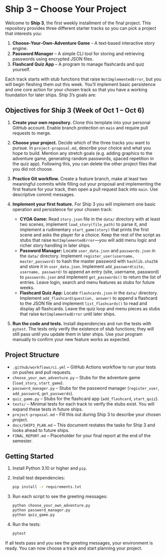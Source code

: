 # Ship 3 – Choose Your Project

Welcome to **Ship 3**, the first weekly installment of the final project.  This repository provides three different starter tracks so you can pick a project that interests you:

1. **Choose‑Your‑Own‑Adventure Game** – A text‑based interactive story engine.
2. **Password Manager** – A simple CLI tool for storing and retrieving passwords using encrypted JSON files.
3. **Flashcard Quiz App** – A program to manage flashcards and quiz yourself.

Each track starts with stub functions that raise `NotImplementedError`, but you will begin fleshing them out this week.  You’ll implement basic persistence and one core action for your chosen track so that you have a working foundation for later ships.  Ship 3’s goals are:

## Objectives for Ship 3 (Week of Oct 1 – Oct 6)

1. **Create your own repository.**  Clone this template into your personal GitHub account.  Enable branch protection on `main` and require pull requests to merge.
2. **Choose your project.**  Decide which of the three tracks you want to pursue.  In `project-proposal.md`, describe your choice and what you hope to build.  Mention any stretch goals (e.g. adding graphics to the adventure game, generating random passwords, spaced repetition in the quiz app). Following this, you can delete the other project files that you did not choose.
3. **Practice Git workflow.**  Create a feature branch, make at least two meaningful commits while filling out your proposal and implementing the first feature for your track, then open a pull request back into `main`.  Use descriptive commit messages.
4. **Implement your first feature.**  For Ship 3 you will implement one basic operation and persistence for your chosen track:

   - **CYOA Game:** Read `story.json` file in the `data/` directory with at least two scenes, implement `load_story(file_path)` to parse it, and implement a rudimentary `start_game(story)` that prints the first scene and asks the player for a choice.  Keep the rest of the script as stubs that raise `NotImplementedError`—you will add menu logic and richer story handling in later ships.
   - **Password Manager:** Locate `user_data.json` and `passwords.json` in the `data/` directory.  Implement `register_user(username, master_password)` to hash the master password with `hashlib.sha256` and store it in `user_data.json`.  Implement `add_password(site, username, password)` to append an entry (site, username, password) to `passwords.json` and implement `get_passwords()` to return the list of entries.  Leave login, search and menu features as stubs for future weeks.
   - **Flashcard Quiz App:** Locate `flashcards.json` in the `data/` directory.  Implement `add_flashcard(question, answer)` to append a flashcard to the JSON file and implement `list_flashcards()` to read and display all flashcards.  Leave the quiz loop and menu pieces as stubs that raise `NotImplementedError` until later ships.

5. **Run the code and tests.**  Install dependencies and run the tests with `pytest`.  The tests only verify the existence of stub functions; they will still pass until you update them in later ships.  Use your program manually to confirm your new feature works as expected.

## Project Structure

- `.github/workflows/ci.yml` – GitHub Actions workflow to run your tests on pushes and pull requests.
- `choose_your_own_adventure.py` – Stubs for the adventure game (`load_story`, `start_game`).
- `password_manager.py` – Stubs for the password manager (`register_user`, `add_password`, `get_passwords`).
- `quiz_game.py` – Stubs for the flashcard app (`add_flashcard`, `start_quiz`).
- `tests/` – Minimal tests for each track to verify the stubs exist.  You will expand these tests in future ships.
- `project-proposal.md` – Fill this out during Ship 3 to describe your chosen project.
- `docs/SHIP3_PLAN.md` – This document restates the tasks for Ship 3 and looks ahead to future ships.
- `FINAL_REPORT.md` – Placeholder for your final report at the end of the semester.

## Getting Started

1. Install Python 3.10 or higher and `pip`.
2. Install test dependencies:

   ```bash
   pip install -r requirements.txt
   ```

3. Run each script to see the greeting messages:

   ```bash
   python choose_your_own_adventure.py
   python password_manager.py
   python quiz_game.py
   ```

4. Run the tests:

   ```bash
   pytest
   ```

If all tests pass and you see the greeting messages, your environment is ready.  You can now choose a track and start planning your project.